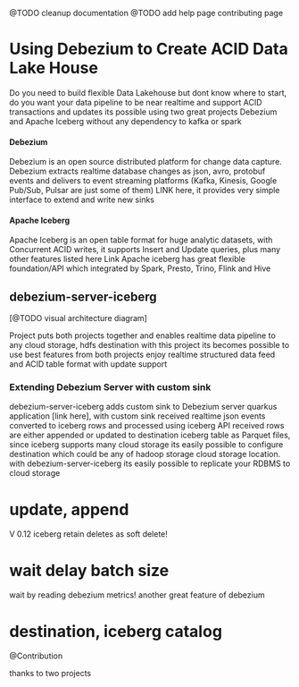
@TODO cleanup documentation 
@TODO add help page contributing page 

# Using Debezium to Create ACID Data Lake House

Do you need to build flexible Data Lakehouse but dont know where to start, do you want your data pipeline to be near realtime and support ACID transactions and updates 
its possible using two great projects Debezium and Apache Iceberg without any dependency to kafka or spark

#### Debezium
Debezium is an open source distributed platform for change data capture. 
Debezium extracts realtime database changes as json, avro, protobuf events and delivers to event streaming platforms 
(Kafka, Kinesis, Google Pub/Sub, Pulsar are just some of them) LINK here, it provides very simple interface to extend and write new sinks 

#### Apache Iceberg
Apache Iceberg is an open table format for huge analytic datasets, with Concurrent ACID writes, it supports Insert and Update queries, plus many other features listed here
Link 
Apache iceberg has great flexible foundation/API which integrated by Spark, Presto, Trino, Flink and Hive

## debezium-server-iceberg

[@TODO visual architecture diagram]

Project puts both projects together and enables realtime data pipeline to any cloud storage, hdfs destination
with this project its becomes possible to use best features from both projects enjoy realtime structured data feed and ACID table format with update support

### Extending Debezium Server with custom sink
debezium-server-iceberg  adds custom sink to Debezium server quarkus application [link here], 
with custom sink received realtime json events converted to iceberg rows and processed using iceberg API 
received rows are either appended or updated to destination iceberg table as Parquet files, since iceberg supports many cloud storage its easily possible to configure destination which could be 
any of hadoop storage cloud storage location. with debezium-server-iceberg its easily possible to replicate your RDBMS to cloud storage  

# update, append
V 0.12 iceberg
retain deletes as soft delete!
# wait delay batch size

wait by reading debezium metrics! another great feature of debezium
# destination, iceberg catalog
@Contribution


thanks to two projects